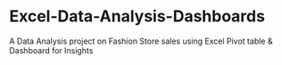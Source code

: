 # Excel-Data-Analysis-Dashboards
A Data Analysis project on Fashion Store sales using Excel Pivot table &amp; Dashboard for Insights
